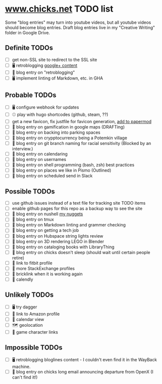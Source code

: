 # www.chicks.net TODO list

Some "blog entries" may turn into youtube videos, but all youtube videos should become blog entries.
Draft blog entries live in my "Creative Writing" folder in Google Drive.

## Definite TODOs
- [ ] get non-SSL site to redirect to the SSL site
- [ ] :desktop_computer: retroblogging [google+ content](https://github.com/chicks-net/google-plus-posts-dumper)
- [ ] :pencil: blog entry on "retroblogging"
- [ ] :desktop_computer: implement linting of Markdown, etc. in GHA

## Probable TODOs
- [ ] :desktop_computer: configure webhook for updates
- [ ] :baseball: play with hugo shortcodes (github, steam, ??)
- [ ] get a new favicon, fix justfile for favicon generation, [add to papermod](https://github.com/adityatelange/hugo-PaperMod/wiki/FAQs#adding-custom-favicons)
- [ ] :pencil: blog entry on gamification in google maps (DRAFTing)
- [ ] :pencil: blog entry on backing into parking spaces
- [ ] :pencil: blog entry on crypptocurrency being a Potemkin village
- [ ] :pencil: blog entry on git branch naming for racial sensitivity (Blocked by an interview.)
- [ ] :pencil: blog entry on calendaring
- [ ] :pencil: blog entry on usernames
- [ ] :pencil: blog entry on shell programming (bash, zsh) best practices
- [ ] :pencil: blog entry on places we like in Pismo (Outlined)
- [ ] :pencil: blog entry on scheduled send in Slack

## Possible TODOs
- [ ] use github issues instead of a text file for tracking site TODO items
- [ ] enable github pages for this repo as a backup way to see the site
- [ ] :pencil: blog entry on nushell [my nuggets](https://gist.github.com/chicks-net/7fa2425f6afb14261f39352605019209)
- [ ] :pencil: blog entry on tmux
- [ ] :pencil: blog entry on Markdown linting and grammer checking
- [ ] :pencil: blog entry on getting a tech job
- [ ] :pencil: blog entry on Hubspace string lights review
- [ ] :pencil: blog entry on 3D rendering LEGO in Blender
- [ ] :pencil: blog entry on cataloging books with LibraryThing
- [ ] :pencil: blog entry on chicks doesn't sleep (should wait until certain people retire)
- [ ] :link: link to fitbit profile
- [ ] :link: more StackExchange profiles
- [ ] :link: bricklink when it is working again
- [ ] :link: calendly

## Unlikely TODOs
- [ ] :desktop_computer: try dagger
- [ ] :link: link to Amazon profile
- [ ] 📆 calendar view
- [ ] :world_map: geolocation
- [ ] :link: game character links

## Impossible TODOs
- [ ] :desktop_computer: retroblogging bloglines content - I couldn't even find it in the WayBack machine.
- [ ] :pencil: blog entry on chicks long email announcing departure from OpenX (I can't find it!)
